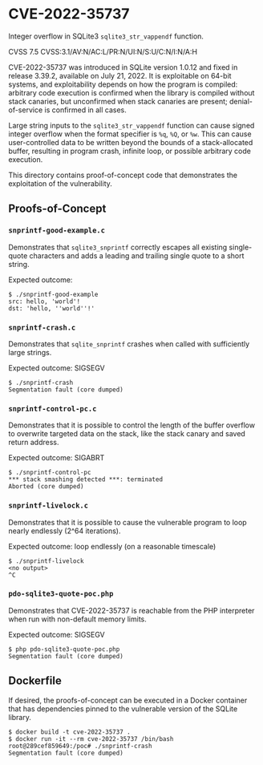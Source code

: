 # CVE-2022-35737

Integer overflow in SQLite3 `sqlite3_str_vappendf` function.

CVSS 7.5 CVSS:3.1/AV:N/AC:L/PR:N/UI:N/S:U/C:N/I:N/A:H

CVE-2022-35737 was introduced in SQLite version 1.0.12 and fixed in release
3.39.2, available on July 21, 2022. It is exploitable on 64-bit systems, and
exploitability depends on how the program is compiled: arbitrary code execution
is confirmed when the library is compiled without stack canaries, but
unconfirmed when stack canaries are present; denial-of-service is confirmed in
all cases.

Large string inputs to the `sqlite3_str_vappendf` function can cause signed
integer overflow when the format specifier is `%q`, `%Q`, or `%w`. This can
cause user-controlled data to be written beyond the bounds of a stack-allocated
buffer, resulting in program crash, infinite loop, or possible arbitrary code
execution.

This directory contains proof-of-concept code that demonstrates the
exploitation of the vulnerability.

## Proofs-of-Concept

### `snprintf-good-example.c`

Demonstrates that `sqlite3_snprintf` correctly escapes all existing single-quote
characters and adds a leading and trailing single quote to a short string.

Expected outcome:

```
$ ./snprintf-good-example
src: hello, 'world'!
dst: 'hello, ''world''!'
```

### `snprintf-crash.c`

Demonstrates that `sqlite_snprintf` crashes when called with sufficiently large
strings.

Expected outcome: SIGSEGV

```
$ ./snprintf-crash
Segmentation fault (core dumped)
```

### `snprintf-control-pc.c`

Demonstrates that it is possible to control the length of the buffer overflow to
overwrite targeted data on the stack, like the stack canary and saved return
address.

Expected outcome: SIGABRT

```
$ ./snprintf-control-pc
*** stack smashing detected ***: terminated
Aborted (core dumped)
```

### `snprintf-livelock.c`

Demonstrates that it is possible to cause the vulnerable program to loop nearly
endlessly (2^64 iterations).

Expected outcome: loop endlessly (on a reasonable timescale)

```
$ ./snprintf-livelock
<no output>
^C
```

### `pdo-sqlite3-quote-poc.php`

Demonstrates that CVE-2022-35737 is reachable from the PHP interpreter when run
with non-default memory limits.

Expected outcome: SIGSEGV

```
$ php pdo-sqlite3-quote-poc.php
Segmentation fault (core dumped)
```

## Dockerfile

If desired, the proofs-of-concept can be executed in a Docker container that
has dependencies pinned to the vulnerable version of the SQLite library.

```
$ docker build -t cve-2022-35737 .
$ docker run -it --rm cve-2022-35737 /bin/bash
root@289cef859649:/poc# ./snprintf-crash
Segmentation fault (core dumped)
```
